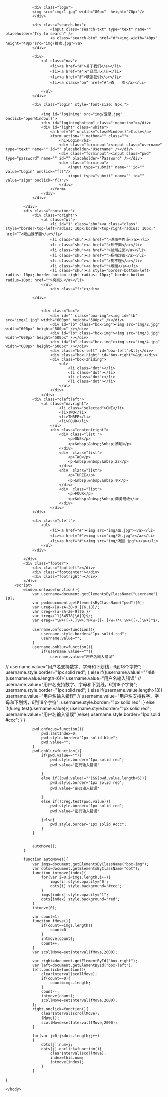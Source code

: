 <!DOCTYPE html>
<html>
	<head>
		<meta charset="utf-8" />
		<title></title>
		<link rel="stylesheet" href="css/1.css">
		<script language="javascript">
        function openWindow(){
            document.getElementById('light').style.display='block';
        }
        function closeWindow(){
            document.getElementById('light').style.display='none';
        }
    </script>
	<script type="text/javascript" src="js/延迟消失出现.js"></script>
	</head>
	<body>
			<div class="header">
				
				<div class="logo">
				<img src="img/1.jpg" width="80px"  height="70px"/>
				</div>
				
				<div class="search-box">
		              	<input class="search-txt" type="text" name="" placeholder="Try to search" />
		              	<a class="search-btn" href="#"><img width="40px" height="40px"src="img/搜索.jpg"</a>
	          	</div>
	          	
				<div>
					<ul class="nav">
                        <li><a href="#">关于我们</a></li>
                        <li><a href="#">产品展示</a></li>
                        <li><a href="#">联系我们</a></li>
                        <li><a class="on" href="#">首　　页</a></li>
                        
                    </ul>
				</div>
				
				<div class="login" style="font-size: 8px;">
					
					<img id="loginimg" src="img/登录.jpg" onclick="openWindow()">
			    	<div id="loginimgbottom" class="imgbottom"></div>
			    	<div id="light" class="white">
			    		<a href="#" onclick="closeWindow()">Close</a>
			    		<form action="" method="" class="">
		                	<h1>Login</h1>
		                	<div class="forminput"><input class="username" type="text" name="" id="" placeholder="Username" /></div>
		                  	<div class="forminput"><input class="pwd" type="password" name="" id="" placeholder="Password" /></div>
		                  	<div class="forminpu">
		                  		<input type="submit" name="" id="" value="Login" onclick="f()"/>
		                  		<input type="submit" name="" id="" value="sign" onclick="f()"/>
		                  	</div>
		                </form>
			    	</div>
				</div>
				
			</div>
			<div class="container">		
				<div class="cright">
					<ul class="ul">
						<li id="1" class="shu"><a class="class" style="border-top-left-radius: 10px;border-top-right-radius: 10px;" href="">岐山臊子面</a></li>						
						<li class="shu"><a href="">淮南牛肉汤</a></li>	
						<li class="shu"><a href="">热干面</a></li>	
						<li class="shu"><a href="">兰州拉面</a></li>			
						<li class="shu"><a href="">扬州炒饭</a></li>						
						<li class="shu"><a href="">狗不理</a></li>						
						<li class="shu"><a href="">版面</a></li>
						<li class="shu"><a style="border-bottom-left-radius: 10px; border-bottom-right-radius: 10px;" border-bottom-radius=10px; href="">窝窝头</a></li>
					</ul>	
         				<div class="fr"></div>
					
				</div>

					
					<div class="box">
						<div id="" class="box-img"><img id="lb" src="img/1.jpg" width="600px" height="500px" /></div>
						<div id="lb" class="box-img"><img src="img/2.jpg" width="600px" height="500px" /></div> 
						<div id="lb" class="box-img"><img src="img/3.jpg" width="600px" height="500px" /></div> 
						<div id="lb" class="box-img"><img src="img/4.jpg" width="600px" height="500px" /></div> 
						<div class="box-left" id="box-left">&lt;</div>
						<div class="box-right" id="box-right">&gt;</div>
						<div class="box-zhiding">
							<ul>
								<li class="dot"></li>
								<li class="dot"></li>
								<li class="dot"></li>	
								<li class="dot"></li>	
							</ul>
						</div>
					</div>
				<div class="cleftleft">
					<ul class="navright">
							<li class="selected">ONE</li>
							<li>TWO</li>
							<li>THREE</li>
							<li>FOUR</li>
						</ul>
						<div class="contentright">
							<div class="list ">
								<p>ONE</p>
								<p>&nbsp;&nbsp;&nbsp;黎明</p>
							</div>
							<div  class="list">
								<p>TWO</p>
								<p>&nbsp;&nbsp;&nbsp;22</p>
							</div>
							<div  class="list">
								<p>THREE</p>
								<p>&nbsp;&nbsp;&nbsp;男</p>
							</div>
							<div  class="list">
								<p>FOUR</p>
								<p>&nbsp;&nbsp;&nbsp;商务班级</p>
							</div>
						</div>
				</div>
				
				<div class="cleft">
					<ul>
                        <li><a href="#"><img src="img/面.jpg"></a></li>
                        <li><a href="#"><img src="img/饭.jpg"></a></li>
                        <li><a href="#"><img src="img/汤圆.jpg"></a></li>
					</ul>
				</div>

			</div>
			<div class="footer">
				<div class="footleft"></div>
				<div class="footcenter"></div>
				<div class="footright"></div>				
			</div>
		<script>
			window.onload=function(){
				var username=document.getElementsByClassName("username")[0];
				var pwd=document.getElementsByClassName("pwd")[0];
				var ureg=/[a-zA-Z0-9_]{6,18}/;
				var creg=/[a-zA-Z0-9]{6,}/
				var treg=/^1[34578]\d{9}$/;
				var ereg=/^\w+([-+.]\w+)*@\w+([-.]\w+)*\.\w+([-.]\w+)*$/;
						
				username.onfocus=function(){
				    username.style.border="1px solid red";
				    username.value="";
				}
				username.onblur=function(){
				    if(username.value==""){
				        username.value="用户名输入错误"
//				        username.value="用户名支持数字、字母和下划线，6到18个字符";
				        username.style.border="1px solid red";
				    }
				    else if((username.value!="")&&(username.value.length<6)){
				        username.value="用户名输入错误"
//				        username.value="用户名支持数字、字母和下划线，6到18个字符";
				        username.style.border="1px solid red";
				    }
					else if(username.value.length>18){
				        username.value="用户名输入错误"
//			            username.value="用户名支持数字、字母和下划线，6到18个字符";
						username.style.border="1px solid red";
					}
				    else if(!ureg.test(username.value)){
				        username.style.border="1px solid red";
				        username.value="用户名输入错误"
				    }else{
				        username.style.border="1px solid #ccc";
				    }
				}
							
				pwd.onfocus=function(){
				    pwd.lastIndex=0;
				    pwd.style.border="1px solid blue";
				    pwd.value="";
				}
				pwd.onblur=function(){
				    if(pwd.value==""){
				        pwd.style.border="1px solid red";
				        pwd.value="密码输入错误"

				    }
				    else if((pwd.value!="")&&(pwd.value.length<6)){
				        pwd.style.border="1px solid red";
				        pwd.value="密码输入错误"

				    }
				    else if(!creg.test(pwd.value)){
				        pwd.style.border="1px solid red";
				        pwd.value="密码输入错误"
				        
				    }else{
				        pwd.style.border="1px solid #ccc";
				    }
				}
				
				
				autoMove();
			}
			
			function autoMove(){
				var imgs=document.getElementsByClassName("box-img");
				var dots=document.getElementsByClassName("dot");
				function intmove(index){
					for(var i=0;i<imgs.length;i++){
						imgs[i].style.opacity='0';
						dots[i].style.background="#ccc";
					}
					imgs[index].style.opacity="1";
					dots[index].style.background="red";
				}
				intmove(0);
				
				var count=1;
				function fMove(){
					if(count==imgs.length){
						count=0
					}
					intmove(count);
					count++;
				}
				var scollMove=setInterval(fMove,2000);
				
				var right=document.getElementById("box-right");
				var left=document.getElementById("box-left");
				left.onclick=function(){
					clearInterval(scollMove);
					if(count==0){
						count=imgs.length;
					}
					count--;
					intmove(count);
				    scollMove=setInterval(fMove,2000);
				};
				right.onclick=function(){
					clearInterval(scrollMove);
					fMove();
					scollMove=setInterval(fMove,2000);
                }
				
				for(var j=0;j<dots.length;j++)
				{
					dots[j].num=j;
					dots[j].onclick=function(){
						clearInterval(scollMove);
						index=this.num;
						intmove(index);
					}
				}			
}
		</script>

	</body>
</html>
